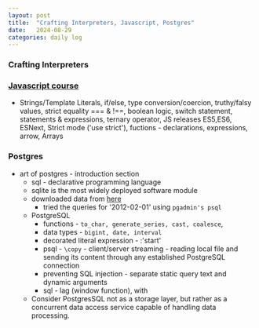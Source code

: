 ```yaml
---
layout: post
title:  "Crafting Interpreters, Javascript, Postgres"
date:   2024-08-29
categories: daily log
---
```


### Crafting Interpreters

### [Javascript course](https://www.udemy.com/course/the-complete-javascript-course/)
- Strings/Template Literals, if/else, type conversion/coercion, truthy/falsy values, strict equality === & !==, boolean logic, switch statement, statements & expressions, ternary operator, JS releases ES5,ES6, ESNext, Strict mode ('use strict'), fuctions - declarations, expressions, arrow, Arrays

### Postgres
- art of postgres - introduction section
  - sql - declarative programming language
  - sqlite is the most widely deployed software module
  - downloaded data from [here](https://web.archive.org/web/20120616060713/http://www.nyxdata.com/nysedata/asp/factbook/viewer_edition.asp?mode=table&key=3141&category=3)
    - tried the queries for '2012-02-01' using ```pgadmin's psql``` 
  - PostgreSQL 
    - functions - ```to_char, generate_series, cast, coalesce```, 
    - data types - ```bigint, date, interval```
    - decorated literal expression - :'start'
    - psql - ```\copy``` - client/server streaming - reading local file and sending its content through any established PostgreSQL connection
    - preventing SQL injection - separate static query text and dynamic arguments
    - sql - lag (window function), with
  - Consider PostgresSQL not as a storage layer, but rather as a concurrent data access service capable of handling data processing.
